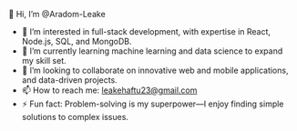 👋 Hi, I’m @Aradom-Leake  
- 👀 I’m interested in full-stack development, with expertise in React, Node.js, SQL, and MongoDB.  
- 🌱 I’m currently learning machine learning and data science to expand my skill set.  
- 💞️ I’m looking to collaborate on innovative web and mobile applications, and data-driven projects.  
- 📫 How to reach me: leakehaftu23@gmail.com  
- ⚡ Fun fact: Problem-solving is my superpower—I enjoy finding simple solutions to complex issues.

<!---
Aradom-Leake/Aradom-Leake is a ✨ special ✨ repository because its `README.md` (this file) appears on your GitHub profile.
You can click the Preview link to take a look at your changes.
--->
